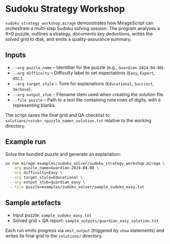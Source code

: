 # Sudoku Strategy Workshop

`sudoku_strategy_workshop.mirage` demonstrates how MirageScript can orchestrate a
multi-step Sudoku solving session. The program analyses a 9×9 puzzle, outlines a
strategy, documents key deductions, writes the solved grid to disk, and emits a
quality-assurance summary.

## Inputs
- `--arg puzzle_name` – Identifier for the puzzle (e.g., `Guardian-2024-04-08`).
- `--arg difficulty` – Difficulty label to set expectations (`Easy`, `Expert`, etc.).
- `--arg target_style` – Tone for explanations (`Educational`, `Succinct`, `Verbose`).
- `--arg output_stub` – Filename stem used when creating the solution file.
- `--file puzzle` – Path to a text file containing nine rows of digits, with `0`
  representing blanks.

The script saves the final grid and QA checklist to
`solutions/<stub>_<puzzle_name>_solution.txt` relative to the working directory.

## Example run
Solve the bundled puzzle and generate an explanation:

```bash
uv run mirage examples/sudoku_solver/sudoku_strategy_workshop.mirage \
  --arg puzzle_name=Guardian-2024-04-08 \
  --arg difficulty=Easy \
  --arg target_style=Educational \
  --arg output_stub=guardian_easy \
  --file puzzle=examples/sudoku_solver/sample_sudoku_easy.txt
```

## Sample artefacts
- Input puzzle: `sample_sudoku_easy.txt`
- Solved grid + QA report: `sample_outputs/guardian_easy_solution.txt`

Each run emits progress via `emit_output` (triggered by `show` statements) and writes
its final grid to the `solutions/` directory.

